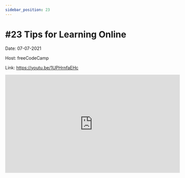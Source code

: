 ```yaml
---
sidebar_position: 23
---
```


# #23 Tips for Learning Online

Date: 07-07-2021

Host: freeCodeCamp

Link: https://youtu.be/1UPHrnfaEHc

<iframe width="560" height="315" src="https://www.youtube.com/embed/1UPHrnfaEHc" title="YouTube video player" frameborder="0" allow="accelerometer; autoplay; clipboard-write; encrypted-media; gyroscope; picture-in-picture; web-share" allowfullscreen></iframe>